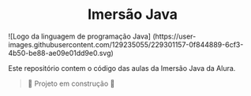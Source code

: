 <h1 align="center"> Imersão Java </h1>
![Logo da linguagem de programação Java] (https://user-images.githubusercontent.com/129235055/229301157-0f844889-6cf3-4b50-be88-ae09e01dd9e0.svg)

Este repositório contem o código das aulas da Imersão Java da Alura.
>  :construction: Projeto em construção :construction:

